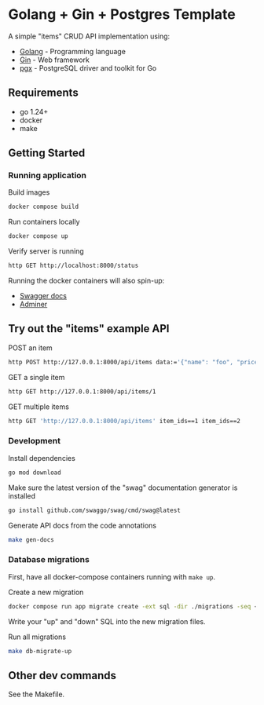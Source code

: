 # Golang + Gin + Postgres Template

A simple "items" CRUD API implementation using:
- [Golang](https://golang.org/) - Programming language
- [Gin](https://github.com/gin-gonic/gin) - Web framework
- [pgx](https://github.com/jackc/pgx) - PostgreSQL driver and toolkit for Go

## Requirements

- go 1.24+
- docker
- make

## Getting Started

### Running application

Build images
```bash
docker compose build
```

Run containers locally
```bash
docker compose up
```

Verify server is running
```bash
http GET http://localhost:8000/status
```

Running the docker containers will also spin-up:
- [Swagger docs](http://localhost:8000/docs/index.html)
- [Adminer](http://127.0.0.1:8080/?pgsql=db&username=user&db=example_db&ns=public)

## Try out the "items" example API

POST an item
```bash
http POST http://127.0.0.1:8000/api/items data:='{"name": "foo", "price": 3.14}'
```

GET a single item
```bash
http GET http://127.0.0.1:8000/api/items/1
```

GET multiple items
```bash
http GET 'http://127.0.0.1:8000/api/items' item_ids==1 item_ids==2
```

### Development

Install dependencies
```bash
go mod download
```

Make sure the latest version of the "swag" documentation generator is installed
```bash
go install github.com/swaggo/swag/cmd/swag@latest
```

Generate API docs from the code annotations
```bash
make gen-docs
```

### Database migrations

First, have all docker-compose containers running with `make up`.

Create a new migration
```bash
docker compose run app migrate create -ext sql -dir ./migrations -seq <migration_name>
```

Write your "up" and "down" SQL into the new migration files.

Run all migrations
```bash
make db-migrate-up
```

## Other dev commands

See the Makefile.
